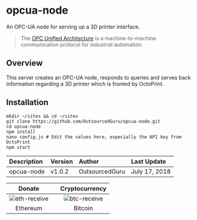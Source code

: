 # opcua-node
An OPC-UA node for serving up a 3D printer interface.

> The [OPC Unified Architecture](https://en.wikipedia.org/wiki/OPC_Unified_Architecture) is a machine-to-machine communication protocol for industrial automation.

## Overview
This server creates an OPC-UA node, responds to queries and serves back information regarding a 3D printer which is fronted by OctoPrint.

## Installation

```
mkdir ~/sites && cd ~/sites
git clone https://github.com/OutsourcedGuru/opcua-node.git
cd opcua-node
npm install
nano config.js # Edit the values here, especially the API key from OctoPrint
npm start
```

|Description|Version|Author|Last Update|
|:---|:---|:---|:---|
|opcua-node|v1.0.2|OutsourcedGuru|July 17, 2018|

|Donate||Cryptocurrency|
|:-----:|---|:--------:|
| ![eth-receive](https://user-images.githubusercontent.com/15971213/40564950-932d4d10-601f-11e8-90f0-459f8b32f01c.png) || ![btc-receive](https://user-images.githubusercontent.com/15971213/40564971-a2826002-601f-11e8-8d5e-eeb35ab53300.png) |
|Ethereum||Bitcoin|
